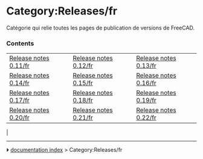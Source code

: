 # Category:Releases/fr
Catégorie qui relie toutes les pages de publication de versions de FreeCAD.

### Contents

|     |     |     |
| --- | --- | --- |
| [Release notes 0.11/fr](Release_notes_0.11/fr.md) | [Release notes 0.12/fr](Release_notes_0.12/fr.md) | [Release notes 0.13/fr](Release_notes_0.13/fr.md) |
| [Release notes 0.14/fr](Release_notes_0.14/fr.md) | [Release notes 0.15/fr](Release_notes_0.15/fr.md) | [Release notes 0.16/fr](Release_notes_0.16/fr.md) |
| [Release notes 0.17/fr](Release_notes_0.17/fr.md) | [Release notes 0.18/fr](Release_notes_0.18/fr.md) | [Release notes 0.19/fr](Release_notes_0.19/fr.md) |
| [Release notes 0.20/fr](Release_notes_0.20/fr.md) | [Release notes 0.21/fr](Release_notes_0.21/fr.md) | [Release notes 0.22/fr](Release_notes_0.22/fr.md) |
|



---
⏵ [documentation index](../README.md) > Category:Releases/fr
